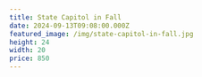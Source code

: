 ```yaml
---
title: State Capitol in Fall
date: 2024-09-13T09:08:00.000Z
featured_image: /img/state-capitol-in-fall.jpg
height: 24
width: 20
price: 850
---
```

